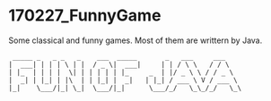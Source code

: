 # 170227_FunnyGame

Some classical and funny games.
Most of them are writtern by Java.

```
 _____ _   _ _   _    ___  _____       _   ___     ___    
|  ___| | | | \ | |  / _ \|  ___|     | | / \ \   / / \   
| |_  | | | |  \| | | | | | |_     _  | |/ _ \ \ / / _ \  
|  _| | |_| | |\  | | |_| |  _|   | |_| / ___ \ V / ___ \ 
|_|    \___/|_| \_|  \___/|_|      \___/_/   \_\_/_/   \_\
```
